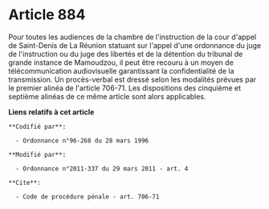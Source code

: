 # Article 884

Pour toutes les audiences de la chambre de l'instruction de la cour d'appel de Saint-Denis de La Réunion statuant sur l'appel
d'une ordonnance du juge de l'instruction ou du juge des libertés et de la détention du tribunal de grande instance de
Mamoudzou, il peut être recouru à un moyen de télécommunication audiovisuelle garantissant la confidentialité de la
transmission. Un procès-verbal est dressé selon les modalités prévues par le premier alinéa de l'article 706-71. Les
dispositions des cinquième et septième alinéas de ce même article sont alors applicables.

**Liens relatifs à cet article**

	**Codifié par**:

	  - Ordonnance n°96-268 du 28 mars 1996

	**Modifié par**:

	  - Ordonnance n°2011-337 du 29 mars 2011 - art. 4

	**Cite**:

	  - Code de procédure pénale - art. 706-71
